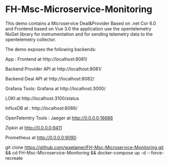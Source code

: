 # FH-Msc-Microservice-Monitoring

This demo contains a Microservice Deal&Provider Based on .net Cor 6.0 and Frontend based on Vue 3.0 the application  use the opentelemetry NuGet library for instrumentation and for sending telemetry data to the opentelemetry collector.

The demo exposes the following backends:

App   :
Frontend at http://localhost:8081/

Backend Provider API at http://localhost:8081/

Backend Deal API at http://localhost:8082/


Grafana Tools:
Grafana at  http://localhost:3000/

LOKI at http://localhost:3100/status

InfluxDB at : http://localhost:8086/

OpenTelemtry Tools :
Jaeger at http://0.0.0.0:16686

Zipkin at http://0.0.0.0:9411

Prometheus at http://0.0.0.0:9090

git clone https://github.com/waelamer/FH-Msc-Microservice-Monitoring.git && cd FH-Msc-Microservice-Monitoring && docker-compose up -d --force-recreate 
